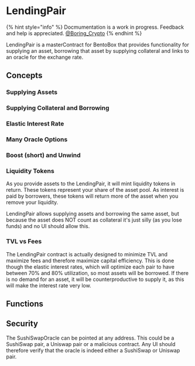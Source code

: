 # LendingPair

{% hint style="info" %}
Docmumentation is a work in progress. Feedback and help is appreciated. [@Boring\_Crypto](https://twitter.com/Boring_Crypto)
{% endhint %}

LendingPair is a masterContract for BentoBox that provides functionality for supplying an asset, borrowing that asset by supplying collateral and links to an oracle for the exchange rate.

## Concepts

### Supplying Assets

### Supplying Collateral and Borrowing

### Elastic Interest Rate

### Many Oracle Options

### Boost \(short\) and Unwind

### Liquidity Tokens

As you provide assets to the LendingPair, it will mint liquidity tokens in return. These tokens represent your share of the asset pool. As interest is paid by borrowers, these tokens will return more of the asset when you remove your liquidity.

LendingPair allows supplying assets and borrowing the same asset, but because the asset does NOT count as collateral it's just silly \(as you lose funds\) and no UI should allow this.

### TVL vs Fees

The LendingPair contract is actually designed to minimize TVL and maximize fees and therefore maximize capital efficiency. This is done though the elastic interest rates, which will optimize each pair to have between 70% and 80% utilization, so most assets will be borrowed. If there is no demand for an asset, it will be counterproductive to supply it, as this will make the interest rate very low.

## Functions

## Security

The SushiSwapOracle can be pointed at any address. This could be a SushiSwap pair, a Uniswap pair or a malicious contract. Any UI should therefore verify that the oracle is indeed either a SushiSwap or Uniswap pair.





